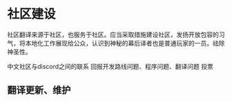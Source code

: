 # 社区建设

社区翻译来源于社区，也服务于社区。应当采取措施建设社区，发扬开放包容的习气，将本地化工作展现给公众，认识到神秘的幕后译者也是普通玩家的一员。祛除神圣性。

中文社区与discord之间的联系
回报开发路线问题、程序问题、翻译问题
投票

## 翻译更新、维护

